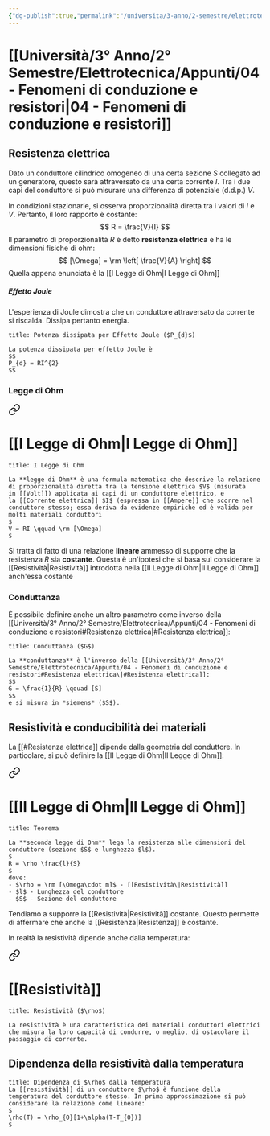```yaml
---
{"dg-publish":true,"permalink":"/universita/3-anno/2-semestre/elettrotecnica/appunti/04-fenomeni-di-conduzione-e-resistori/"}
---
```


# [[Università/3° Anno/2° Semestre/Elettrotecnica/Appunti/04 - Fenomeni di conduzione e resistori\|04 - Fenomeni di conduzione e resistori]]

## Resistenza elettrica

Dato un conduttore cilindrico omogeneo di una certa sezione $S$ collegato ad un generatore, questo sarà attraversato da una certa corrente $I$.
Tra i due capi del conduttore si può misurare una differenza di potenziale (d.d.p.) $V$.

In condizioni stazionarie, si osserva proporzionalità diretta tra i valori di $I$ e $V$. Pertanto, il loro rapporto è costante:
$$
R = \frac{V}{I}
$$
Il parametro di proporzionalità $R$ è detto **resistenza elettrica** e ha le dimensioni fisiche di ohm:
$$
[\Omega] = \rm \left[  \frac{V}{A}  \right]
$$
Quella appena enunciata è la [[I Legge di Ohm\|I Legge di Ohm]]

##### Effetto Joule

L'esperienza di Joule dimostra che un conduttore attraversato da corrente si riscalda. Dissipa pertanto energia.

```ad-Teo
title: Potenza dissipata per Effetto Joule ($P_{d}$)

La potenza dissipata per effetto Joule è
$$
P_{d} = RI^{2}
$$

```


### Legge di Ohm


<div class="transclusion internal-embed is-loaded"><a class="markdown-embed-link" href="/i-legge-di-ohm/" aria-label="Open link"><svg xmlns="http://www.w3.org/2000/svg" width="24" height="24" viewBox="0 0 24 24" fill="none" stroke="currentColor" stroke-width="2" stroke-linecap="round" stroke-linejoin="round" class="svg-icon lucide-link"><path d="M10 13a5 5 0 0 0 7.54.54l3-3a5 5 0 0 0-7.07-7.07l-1.72 1.71"></path><path d="M14 11a5 5 0 0 0-7.54-.54l-3 3a5 5 0 0 0 7.07 7.07l1.71-1.71"></path></svg></a><div class="markdown-embed">




# [[I Legge di Ohm\|I Legge di Ohm]]

```ad-Teo
title: I Legge di Ohm

La **legge di Ohm** è una formula matematica che descrive la relazione di proporzionalità diretta tra la tensione elettrica $V$ (misurata in [[Volt]]) applicata ai capi di un conduttore elettrico, e la [[Corrente elettrica]] $I$ (espressa in [[Ampere]] che scorre nel conduttore stesso; essa deriva da evidenze empiriche ed è valida per molti materiali conduttori
$
V = RI \qquad \rm [\Omega]
$

```

Si tratta di fatto di una relazione **lineare** ammesso di supporre che la resistenza $R$ sia **costante**. Questa è un'ipotesi che si basa sul considerare la [[Resistività\|Resistività]] introdotta nella [[II Legge di Ohm\|II Legge di Ohm]] anch'essa costante


</div></div>


### Conduttanza

È possibile definire anche un altro parametro come inverso della [[Università/3° Anno/2° Semestre/Elettrotecnica/Appunti/04 - Fenomeni di conduzione e resistori#Resistenza elettrica\|#Resistenza elettrica]]:

```ad-Definizione
title: Conduttanza ($G$)

La **conduttanza** è l'inverso della [[Università/3° Anno/2° Semestre/Elettrotecnica/Appunti/04 - Fenomeni di conduzione e resistori#Resistenza elettrica\|#Resistenza elettrica]]:
$$
G = \frac{1}{R} \qquad [S]
$$
e si misura in *siemens* ($S$).

```

## Resistività e conducibilità dei materiali

La [[#Resistenza elettrica]] dipende dalla geometria del conduttore. In particolare, si può definire la [[II Legge di Ohm\|II Legge di Ohm]]:


<div class="transclusion internal-embed is-loaded"><a class="markdown-embed-link" href="/ii-legge-di-ohm/" aria-label="Open link"><svg xmlns="http://www.w3.org/2000/svg" width="24" height="24" viewBox="0 0 24 24" fill="none" stroke="currentColor" stroke-width="2" stroke-linecap="round" stroke-linejoin="round" class="svg-icon lucide-link"><path d="M10 13a5 5 0 0 0 7.54.54l3-3a5 5 0 0 0-7.07-7.07l-1.72 1.71"></path><path d="M14 11a5 5 0 0 0-7.54-.54l-3 3a5 5 0 0 0 7.07 7.07l1.71-1.71"></path></svg></a><div class="markdown-embed">




# [[II Legge di Ohm\|II Legge di Ohm]]

```ad-Teo
title: Teorema

La **seconda legge di Ohm** lega la resistenza alle dimensioni del conduttore (sezione $S$ e lunghezza $l$).
$
R = \rho \frac{l}{S}
$
dove:
- $\rho = \rm [\Omega\cdot m]$ - [[Resistività\|Resistività]]
- $l$ - Lunghezza del conduttore
- $S$ - Sezione del conduttore

```

Tendiamo a supporre la [[Resistività\|Resistività]] costante. Questo permette di affermare che anche la [[Resistenza\|Resistenza]] è costante.

In realtà la resistività dipende anche dalla temperatura:


<div class="transclusion internal-embed is-loaded"><a class="markdown-embed-link" href="/resistivita/" aria-label="Open link"><svg xmlns="http://www.w3.org/2000/svg" width="24" height="24" viewBox="0 0 24 24" fill="none" stroke="currentColor" stroke-width="2" stroke-linecap="round" stroke-linejoin="round" class="svg-icon lucide-link"><path d="M10 13a5 5 0 0 0 7.54.54l3-3a5 5 0 0 0-7.07-7.07l-1.72 1.71"></path><path d="M14 11a5 5 0 0 0-7.54-.54l-3 3a5 5 0 0 0 7.07 7.07l1.71-1.71"></path></svg></a><div class="markdown-embed">




# [[Resistività]]

```ad-Definizione
title: Resistività ($\rho$)

La resistività è una caratteristica dei materiali conduttori elettrici che misura la loro capacità di condurre, o meglio, di ostacolare il passaggio di corrente.

```

## Dipendenza della resistività dalla temperatura

```ad-Teo
title: Dipendenza di $\rho$ dalla temperatura
La [[resistività]] di un conduttore $\rho$ è funzione della temperatura del conduttore stesso. In prima approssimazione si può considerare la relazione come lineare:
$
\rho(T) = \rho_{0}[1+\alpha(T-T_{0})]
$
```





</div></div>


</div></div>






